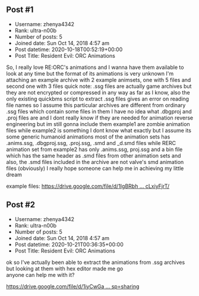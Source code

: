 ## Post #1
- Username: zhenya4342
- Rank: ultra-n00b
- Number of posts: 5
- Joined date: Sun Oct 14, 2018 4:57 am
- Post datetime: 2020-10-18T00:52:19+00:00
- Post Title: Resident Evil: ORC Animations

So, I really love RE:ORC's animations and I wanna have them available to look at any time but the format of its animations is very unknown
I'm attaching an example archive with 2 example animsets, one with 5 files and second one with 3 files
quick note: .ssg files are actually game archives but they are not encrypted or compressed in any way as far as I know, also the only existing quickbms script to extract .ssg files gives an error on reading file names so I assume this particular archives are different from ordinary .ssg files which contain some files in them
I have no idea what .dbgproj and .proj files are and I dont really know if they are needed for animation reverse engineering but im still gonna include them
example1 are zombie animation files while example2 is something I dont know what exactly but I assume its some generic humanoid animations
most of the animation sets has .anims.ssg, .dbgproj.ssg, .proj.ssg, .smd and _d.smd files while RERC animation set from example2 has only .anims.ssg, proj.ssg and a bin file which has the same header as .smd files from other animation sets
and also, the .smd files included in the archive are not valve's smd animation files (obviously)
I really hope someone can help me in achieving my little dream   

example files: [https://drive.google.com/file/d/1IgBRbh ... cLxiyFjrT/](https://drive.google.com/file/d/1IgBRbhojuE7dXu6ljC6duxxcLxiyFjrT/)
## Post #2
- Username: zhenya4342
- Rank: ultra-n00b
- Number of posts: 5
- Joined date: Sun Oct 14, 2018 4:57 am
- Post datetime: 2020-10-21T00:36:35+00:00
- Post Title: Resident Evil: ORC Animations

ok so I've actually been able to extract the animations from .ssg archives but looking at them with hex editor made me go   
anyone can help me with it?

[https://drive.google.com/file/d/1iyCwGa ... sp=sharing](https://drive.google.com/file/d/1iyCwGajJO9zUqKVK0nQKPgB4z3oaoitx/view?usp=sharing)
